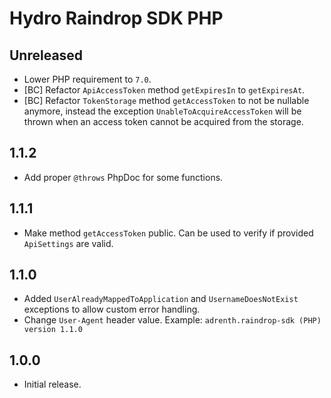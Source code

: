 # Hydro Raindrop SDK PHP

## Unreleased

* Lower PHP requirement to `7.0`.
* [BC] Refactor `ApiAccessToken` method `getExpiresIn` to `getExpiresAt`.
* [BC] Refactor `TokenStorage` method `getAccessToken` to not be nullable anymore, 
  instead the exception `UnableToAcquireAccessToken` will be thrown when an access token 
  cannot be acquired from the storage. 

## 1.1.2

* Add proper `@throws` PhpDoc for some functions.

## 1.1.1

* Make method `getAccessToken` public. Can be used to verify if provided `ApiSettings` are valid.

## 1.1.0

* Added `UserAlreadyMappedToApplication` and `UsernameDoesNotExist` exceptions to allow custom error handling.
* Change `User-Agent` header value. Example: `adrenth.raindrop-sdk (PHP) version 1.1.0`

## 1.0.0

* Initial release.
